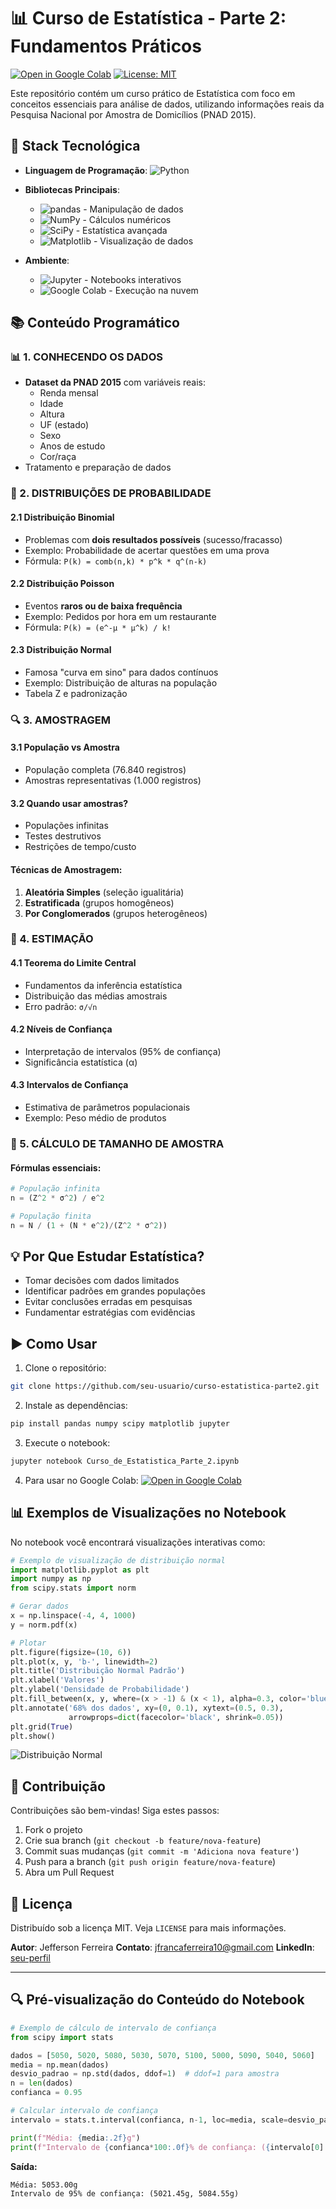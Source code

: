 # 📊 Curso de Estatística - Parte 2: Fundamentos Práticos

[![Open in Google Colab](https://colab.research.google.com/assets/colab-badge.svg)](https://colab.research.google.com/github/seu-usuario/repositorio/blob/main/Curso_de_Estatistica_Parte_2.ipynb)
[![License: MIT](https://img.shields.io/badge/License-MIT-yellow.svg)](https://opensource.org/licenses/MIT)

Este repositório contém um curso prático de Estatística com foco em conceitos essenciais para análise de dados, utilizando informações reais da Pesquisa Nacional por Amostra de Domicílios (PNAD 2015).

## 🚀 Stack Tecnológica

- **Linguagem de Programação**: 
  <img src="https://img.shields.io/badge/Python-3776AB?style=for-the-badge&logo=python&logoColor=white" alt="Python">

- **Bibliotecas Principais**:
  - <img src="https://img.shields.io/badge/pandas-150458?style=for-the-badge&logo=pandas&logoColor=white" alt="pandas"> - Manipulação de dados
  - <img src="https://img.shields.io/badge/NumPy-013243?style=for-the-badge&logo=numpy&logoColor=white" alt="NumPy"> - Cálculos numéricos
  - <img src="https://img.shields.io/badge/SciPy-8CAAE6?style=for-the-badge&logo=scipy&logoColor=white" alt="SciPy"> - Estatística avançada
  - <img src="https://img.shields.io/badge/Matplotlib-11557C?style=for-the-badge" alt="Matplotlib"> - Visualização de dados

- **Ambiente**:
  - <img src="https://img.shields.io/badge/Jupyter-F37626?style=for-the-badge&logo=jupyter&logoColor=white" alt="Jupyter"> - Notebooks interativos
  - <img src="https://img.shields.io/badge/Google_Colab-F9AB00?style=for-the-badge&logo=googlecolab&logoColor=white" alt="Google Colab"> - Execução na nuvem

## 📚 Conteúdo Programático

### 📊 1. CONHECENDO OS DADOS
- **Dataset da PNAD 2015** com variáveis reais:
  - Renda mensal
  - Idade
  - Altura
  - UF (estado)
  - Sexo
  - Anos de estudo
  - Cor/raça
- Tratamento e preparação de dados

### 🎲 2. DISTRIBUIÇÕES DE PROBABILIDADE
#### 2.1 Distribuição Binomial
- Problemas com **dois resultados possíveis** (sucesso/fracasso)
- Exemplo: Probabilidade de acertar questões em uma prova
- Fórmula: `P(k) = comb(n,k) * p^k * q^(n-k)`

#### 2.2 Distribuição Poisson
- Eventos **raros ou de baixa frequência**
- Exemplo: Pedidos por hora em um restaurante
- Fórmula: `P(k) = (e^-μ * μ^k) / k!`

#### 2.3 Distribuição Normal
- Famosa "curva em sino" para dados contínuos
- Exemplo: Distribuição de alturas na população
- Tabela Z e padronização

### 🔍 3. AMOSTRAGEM
#### 3.1 População vs Amostra
- População completa (76.840 registros)
- Amostras representativas (1.000 registros)

#### 3.2 Quando usar amostras?
- Populações infinitas
- Testes destrutivos
- Restrições de tempo/custo

#### Técnicas de Amostragem:
1. **Aleatória Simples** (seleção igualitária)
2. **Estratificada** (grupos homogêneos)
3. **Por Conglomerados** (grupos heterogêneos)

### 📐 4. ESTIMAÇÃO
#### 4.1 Teorema do Limite Central
- Fundamentos da inferência estatística
- Distribuição das médias amostrais
- Erro padrão: `σ/√n`

#### 4.2 Níveis de Confiança
- Interpretação de intervalos (95% de confiança)
- Significância estatística (α)

#### 4.3 Intervalos de Confiança
- Estimativa de parâmetros populacionais
- Exemplo: Peso médio de produtos

### 📏 5. CÁLCULO DE TAMANHO DE AMOSTRA
#### Fórmulas essenciais:
```python
# População infinita
n = (Z^2 * σ^2) / e^2

# População finita
n = N / (1 + (N * e^2)/(Z^2 * σ^2))
```

## 💡 Por Que Estudar Estatística?

- Tomar decisões com dados limitados
- Identificar padrões em grandes populações
- Evitar conclusões erradas em pesquisas
- Fundamentar estratégias com evidências

## ▶️ Como Usar

1. Clone o repositório:
```bash
git clone https://github.com/seu-usuario/curso-estatistica-parte2.git
```

2. Instale as dependências:
```bash
pip install pandas numpy scipy matplotlib jupyter
```

3. Execute o notebook:
```bash
jupyter notebook Curso_de_Estatistica_Parte_2.ipynb
```

4. Para usar no Google Colab:
[![Open in Google Colab](https://colab.research.google.com/assets/colab-badge.svg)](https://colab.research.google.com/github/seu-usuario/repositorio/blob/main/Curso_de_Estatistica_Parte_2.ipynb)

## 📊 Exemplos de Visualizações no Notebook

No notebook você encontrará visualizações interativas como:

```python
# Exemplo de visualização de distribuição normal
import matplotlib.pyplot as plt
import numpy as np
from scipy.stats import norm

# Gerar dados
x = np.linspace(-4, 4, 1000)
y = norm.pdf(x)

# Plotar
plt.figure(figsize=(10, 6))
plt.plot(x, y, 'b-', linewidth=2)
plt.title('Distribuição Normal Padrão')
plt.xlabel('Valores')
plt.ylabel('Densidade de Probabilidade')
plt.fill_between(x, y, where=(x > -1) & (x < 1), alpha=0.3, color='blue')
plt.annotate('68% dos dados', xy=(0, 0.1), xytext=(0.5, 0.3),
             arrowprops=dict(facecolor='black', shrink=0.05))
plt.grid(True)
plt.show()
```

![Distribuição Normal](https://via.placeholder.com/400x200?text=Visualização+Distribuição+Normal+no+Notebook)

## 🤝 Contribuição
Contribuições são bem-vindas! Siga estes passos:
1. Fork o projeto
2. Crie sua branch (`git checkout -b feature/nova-feature`)
3. Commit suas mudanças (`git commit -m 'Adiciona nova feature'`)
4. Push para a branch (`git push origin feature/nova-feature`)
5. Abra um Pull Request

## 📄 Licença
Distribuído sob a licença MIT. Veja `LICENSE` para mais informações.

**Autor**: Jefferson Ferreira 
**Contato**: jfrancaferreira10@gmail.com 
**LinkedIn**: [seu-perfil](https://www.linkedin.com/in/jefferson-ferreira-ds/)  

---

## 🔍 Pré-visualização do Conteúdo do Notebook

```python
# Exemplo de cálculo de intervalo de confiança
from scipy import stats

dados = [5050, 5020, 5080, 5030, 5070, 5100, 5000, 5090, 5040, 5060]
media = np.mean(dados)
desvio_padrao = np.std(dados, ddof=1)  # ddof=1 para amostra
n = len(dados)
confianca = 0.95

# Calcular intervalo de confiança
intervalo = stats.t.interval(confianca, n-1, loc=media, scale=desvio_padrao/np.sqrt(n))

print(f"Média: {media:.2f}g")
print(f"Intervalo de {confianca*100:.0f}% de confiança: ({intervalo[0]:.2f}g, {intervalo[1]:.2f}g)")
```

**Saída:**
```
Média: 5053.00g
Intervalo de 95% de confiança: (5021.45g, 5084.55g)
```
